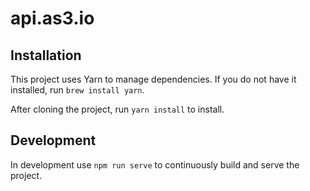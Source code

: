 # api.as3.io

## Installation

This project uses Yarn to manage dependencies. If you do not have it installed, run `brew install yarn`.

After cloning the project, run `yarn install` to install.

## Development

In development use `npm run serve` to continuously build and serve the project.

